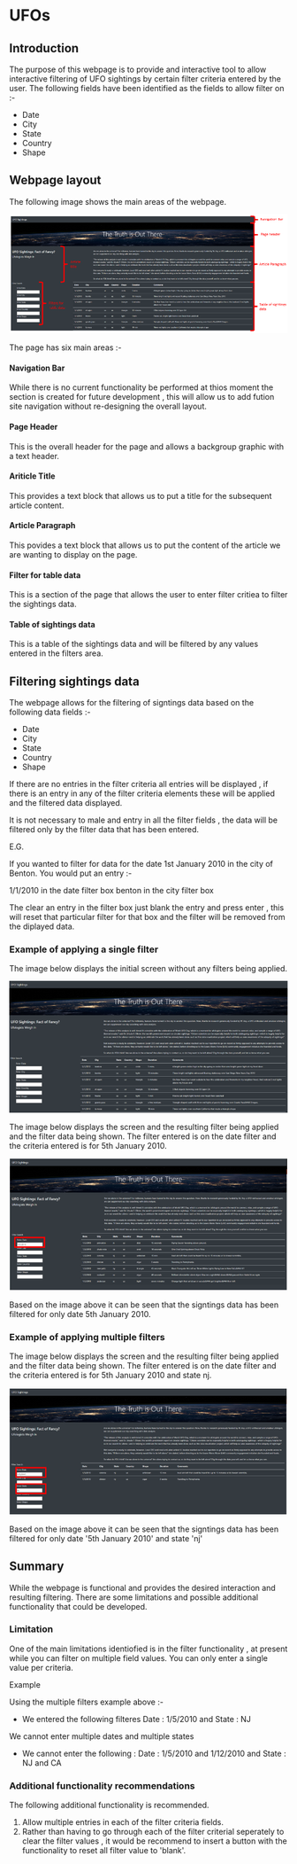 # UFOs

## Introduction

The purpose of this webpage is to provide and interactive tool to allow interactive filtering of UFO sightings by certain filter criteria entered by the user. The following fields have been identified as the fields to allow filter on :-
- Date 
- City
- State
- Country
- Shape

## Webpage layout

The following image shows the main areas of the webpage.

![Webpage Anatomy Image](/Resources/pageAnatomy.PNG)

The page has six main areas :- 

#### Navigation Bar

While there is no current functionality be performed at thios moment the section is created for future development , this will allow us to add fution site navigation without re-designing the overall layout.

#### Page Header

This is the overall header for the page and allows a backgroup graphic with a text header.

#### Ariticle Title

This provides a text block that allows us to put a title for the subsequent article content.

#### Article Paragraph

This povides a text block that allows us to put the content of the article we are wanting to display on the page.

#### Filter for table data

This is a section of the page that allows the user to enter filter critiea to filter the sightings data.

#### Table of sightings data

This is a table of the sightings data and will be filtered by any values entered in the filters area.

## Filtering sightings data

The webpage allows for the filtering of signtings data based on the following data fields :- 
- Date
- City
- State
- Country
- Shape

If there are no entries in the filter criteria all entries will be displayed , if there is an entry in any of the filter criteria elements these will be applied and the filtered data displayed.

It is not necessary to male and entry in all the filter fields ,  the data will be filtered only by the filter data that has been entered.

E.G.

If you wanted to filter for data for the date 1st January 2010 in the city of Benton. You would put an entry :- 

1/1/2010 in the date filter box
benton in the city filter box

The clear an entry in the filter box just blank the entry and press enter , this will reset that particular filter for that box and the filter will be removed from the diplayed data.

### Example of applying a single filter

The image below displays the initial screen without any filters being applied.

![Initial screem Image](/Resources/initialScreen.png) 

The image below displays the screen and the resulting filter being applied and the filter data being shown. The filter entered is on the date filter and the criteria entered is for 5th January 2010.

 ![Webpage Anatomy Image](/Resources/singleFilter.PNG)

Based on the image above it can be seen that the signtings data has been filtered for only date 5th January 2010.

### Example of applying multiple filters

The image below displays the screen and the resulting filter being applied and the filter data being shown. The filter entered is on the date filter and the criteria entered is for 5th January 2010 and state nj.

![Webpage Anatomy Image](/Resources/multipleFilters.PNG)

Based on the image above it can be seen that the signtings data has been filtered for only date '5th January 2010' and state 'nj'

## Summary

While the webpage is functional and provides the desired interaction and resulting filtering. There are some limitations and possible additional functionality that could be developed.

### Limitation

One of the main limitations identiofied is in the filter functionality , at present while you can filter on multiple field values. You can only enter a single value per criteria. 

Example 

Using the multiple filters example above :- 

- We entered the following filteres Date : 1/5/2010 and State : NJ

We cannot enter multiple dates and multiple states

- We cannot enter the following : Date : 1/5/2010 and 1/12/2010 and State : NJ and CA

### Additional functionality recommendations

The following additional functionality is recommended.

1) Allow multiple entries in each of the filter criteria fields.
2) Rather than having to go through each of the filter criterial seperately to clear the filter values , it would be recommend to insert a button with the functionality to reset all filter value to 'blank'.


